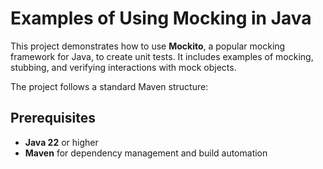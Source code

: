 # Examples of Using Mocking in Java

This project demonstrates how to use **Mockito**, a popular mocking framework for Java, to create unit tests. It includes examples of mocking, stubbing, and verifying interactions with mock objects.


The project follows a standard Maven structure:

## Prerequisites

- **Java 22** or higher
- **Maven** for dependency management and build automation
